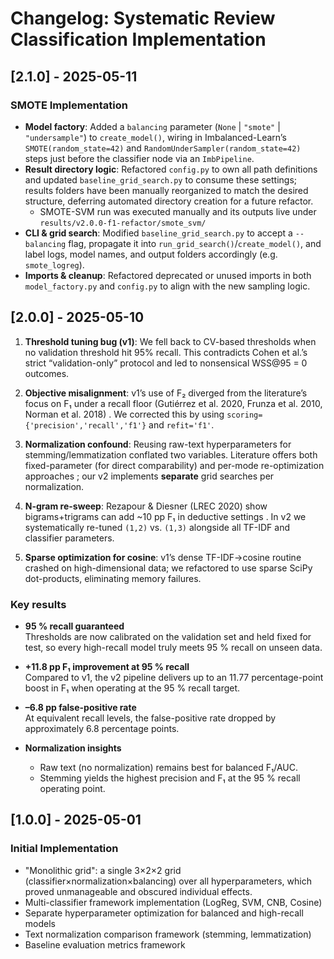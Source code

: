 # Changelog: Systematic Review Classification Implementation

## [2.1.0] - 2025-05-11

### SMOTE Implementation

- **Model factory**: Added a `balancing` parameter (`None` | `"smote"` | `"undersample"`) to `create_model()`, wiring in Imbalanced-Learn’s `SMOTE(random_state=42)` and `RandomUnderSampler(random_state=42)` steps just before the classifier node via an `ImbPipeline`.
- **Result directory logic**: Refactored `config.py` to own all path definitions and updated `baseline_grid_search.py` to consume these settings; results folders have been manually reorganized to match the desired structure, deferring automated directory creation for a future refactor.
   - SMOTE-SVM run was executed manually and its outputs live under `results/v2.0.0-f1-refactor/smote_svm/`
- **CLI & grid search**: Modified `baseline_grid_search.py` to accept a `--balancing` flag, propagate it into `run_grid_search()`/`create_model()`, and label logs, model names, and output folders accordingly (e.g. `smote_logreg`).  
- **Imports & cleanup**: Refactored deprecated or unused imports in both `model_factory.py` and `config.py` to align with the new sampling logic.  

## [2.0.0] - 2025-05-10

1. **Threshold tuning bug (v1)**:
   We fell back to CV-based thresholds when no validation threshold hit 95% recall. This contradicts Cohen et al.’s strict “validation-only” protocol and led to nonsensical WSS\@95 = 0 outcomes.

2. **Objective misalignment**:
   v1’s use of F₂ diverged from the literature’s focus on F₁ under a recall floor (Gutiérrez et al. 2020, Frunza et al. 2010, Norman et al. 2018) . We corrected this by using `scoring={'precision','recall','f1'}` and `refit='f1'`.

3. **Normalization confound**:
   Reusing raw-text hyperparameters for stemming/lemmatization conflated two variables. Literature offers both fixed-parameter (for direct comparability) and per-mode re-optimization approaches ; our v2 implements **separate** grid searches per normalization.

4. **N-gram re-sweep**:
   Rezapour & Diesner (LREC 2020) show bigrams+trigrams can add \~10 pp F₁ in deductive settings . In v2 we systematically re-tuned `(1,2)` vs. `(1,3)` alongside all TF-IDF and classifier parameters.

5. **Sparse optimization for cosine**:
   v1’s dense TF-IDF→cosine routine crashed on high-dimensional data; we refactored to use sparse SciPy dot-products, eliminating memory failures.

### Key results

- **95 % recall guaranteed**  
  Thresholds are now calibrated on the validation set and held fixed for test, so every high-recall model truly meets 95 % recall on unseen data.

- **+11.8 pp F₁ improvement at 95 % recall**  
  Compared to v1, the v2 pipeline delivers up to an 11.77 percentage-point boost in F₁ when operating at the 95 % recall target.

- **–6.8 pp false-positive rate**  
  At equivalent recall levels, the false-positive rate dropped by approximately 6.8 percentage points.

- **Normalization insights**  
  - Raw text (no normalization) remains best for balanced F₁/AUC.  
  - Stemming yields the highest precision and F₁ at the 95 % recall operating point.  

## [1.0.0] - 2025-05-01

### Initial Implementation
- "Monolithic grid": a single 3×2×2 grid (classifier×normalization×balancing) over all hyperparameters, which proved unmanageable and obscured individual effects.
- Multi-classifier framework implementation (LogReg, SVM, CNB, Cosine)
- Separate hyperparameter optimization for balanced and high-recall models
- Text normalization comparison framework (stemming, lemmatization)
- Baseline evaluation metrics framework